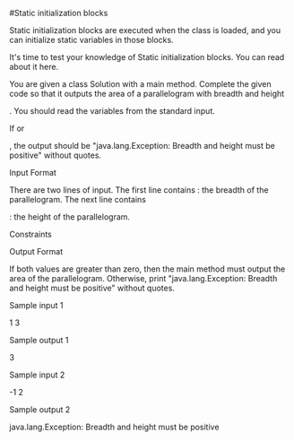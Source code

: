 #Static initialization blocks

Static initialization blocks are executed when the class is loaded, and you can initialize static variables in those blocks.

It's time to test your knowledge of Static initialization blocks. You can read about it here.

You are given a class Solution with a main method. Complete the given code so that it outputs the area of a parallelogram with breadth
and height

. You should read the variables from the standard input.

If
or

, the output should be "java.lang.Exception: Breadth and height must be positive" without quotes.

Input Format

There are two lines of input. The first line contains
: the breadth of the parallelogram. The next line contains

: the height of the parallelogram.

Constraints

Output Format

If both values are greater than zero, then the main method must output the area of the parallelogram. Otherwise, print "java.lang.Exception: Breadth and height must be positive" without quotes.

Sample input 1

1
3

Sample output 1

3

Sample input 2

-1
2

Sample output 2

java.lang.Exception: Breadth and height must be positive
